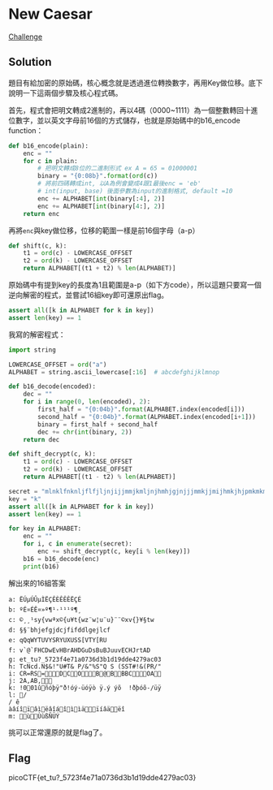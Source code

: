 # New Caesar
[Challenge](https://play.picoctf.org/practice/challenge/158)

## Solution

題目有給加密的原始碼，核心概念就是透過進位轉換數字，再用Key做位移。底下說明一下這兩個步驟及核心程式碼。

首先，程式會把明文轉成2進制的，再以4碼（0000~1111）為一個整數轉回十進位數字，並以英文字母前16個的方式儲存，也就是原始碼中的b16_encode function：

```python
def b16_encode(plain):
    enc = ""
    for c in plain:
        # 把明文轉成8位的二進制形式 ex A = 65 = 01000001
        binary = "{0:08b}".format(ord(c))
        # 將前四碼轉成int, 以A為例會變成4跟1最後enc = 'eb'
        # int(input, base) 後面參數為input的進制格式, default =10
        enc += ALPHABET[int(binary[:4], 2)] 
        enc += ALPHABET[int(binary[4:], 2)]
    return enc
```

再將`enc`與key做位移，位移的範圍一樣是前16個字母（a-p）

```python
def shift(c, k):
    t1 = ord(c) - LOWERCASE_OFFSET
    t2 = ord(k) - LOWERCASE_OFFSET
    return ALPHABET[(t1 + t2) % len(ALPHABET)]
```

原始碼中有提到key的長度為1且範圍是a-p（如下方code），所以這題只要寫一個逆向解密的程式，並嘗試16組key即可還原出flag。

```python
assert all([k in ALPHABET for k in key])
assert len(key) == 1
```

我寫的解密程式：

```python
import string

LOWERCASE_OFFSET = ord("a")
ALPHABET = string.ascii_lowercase[:16]  # abcdefghijklmnop

def b16_decode(encoded):
    dec = ""
    for i in range(0, len(encoded), 2):
        first_half = "{0:04b}".format(ALPHABET.index(encoded[i]))
        second_half = "{0:04b}".format(ALPHABET.index(encoded[i+1]))
        binary = first_half + second_half
        dec += chr(int(binary, 2))
    return dec

def shift_decrypt(c, k):
    t1 = ord(c) - LOWERCASE_OFFSET
    t2 = ord(k) - LOWERCASE_OFFSET
    return ALPHABET[(t1 - t2) % len(ALPHABET)]

secret = "mlnklfnknljflfjljnjijjmmjkmljnjhmhjgjnjjjmmkjjmijhmkjhjpmkmkmljkjijnjpmhmjjgjj"
key = "k"
assert all([k in ALPHABET for k in key])
assert len(key) == 1

for key in ALPHABET:
    enc = ""
    for i, c in enumerate(secret):
        enc += shift_decrypt(c, key[i % len(key)])
    b16 = b16_decode(enc)
    print(b16)
```

解出來的16組答案

```
a: ËÚµÚÛµÌËÇÊÈÊÊÊËÇÉ
b: ºÉ¤ÉÊ¤»º¶¹·¹¹¹º¶¸
c: ©¸¸¹sy{vwªx©{u¥t{wz¨w¦u¨u}¨¨©xv{}¥§tw
d: §§¨bhjefgjdcjfifddlgejlcf
e: qQqWYTUVYSRYUXUSS[VTY[RU
f: v`@`FHCDwEvHBrAHDGuDsBuBJuuvECHJrtAD
g: et_tu?_5723f4e71a0736d3b1d19dde4279ac03
h: TcNcd.N$&!"U#T& P/&"%S"Q S (SST#!&(PR/"
i: CR=RS=DCOB@BBBCOA
j: 2A,AB,
k: !001ûñóþÿ"ð!óý-üóÿò ÿ.ý ýõ  !ðþóõ-/üÿ
l: /
/ ê
àâíîïâìëâîáîììäïíâäëî
m: ùÙùßÑÜÝ
```

挑可以正常還原的就是flag了。

## Flag

picoCTF{et_tu?_5723f4e71a0736d3b1d19dde4279ac03}

